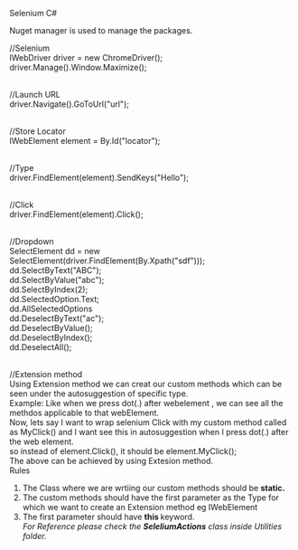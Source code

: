 Selenium C#

Nuget manager is used to manage the packages.



//Selenium <br>
IWebDriver driver = new ChromeDriver();<br>
driver.Manage().Window.Maximize();<br><br>

//Launch URL<br>
driver.Navigate().GoToUrl("url");<br><br>

//Store Locator<br>
IWebElement element = By.Id("locator");<br><br>

//Type<br>
driver.FindElement(element).SendKeys("Hello");<br><br>

//Click<br>
driver.FindElement(element).Click();<br><br>

//Dropdown<br>
SelectElement dd = new SelectElement(driver.FindElement(By.Xpath("sdf")));<br>
dd.SelectByText("ABC");<br>
dd.SelectByValue("abc");<br>
dd.SelectByIndex(2);<br>
dd.SelectedOption.Text;<br>
dd.AllSelectedOptions<br>
dd.DeselectByText("ac");<br>
dd.DeselectByValue();<br>
dd.DeselectByIndex();<br>
dd.DeselectAll();<br>
<br>

//Extension method<br>
Using Extension method we can creat our custom methods which can be seen under the autosuggestion of specific type.<BR>
Example: Like when we press dot(.) after webelement , we can see all the methdos applicable to that webElement.<br>
Now, lets say I want to wrap selenium Click with my custom method called as MyClick() and I want see this in autosuggestion when I press dot(.) after the web element. <br>
so instead of element.Click(), it should be element.MyClick();<br>
The above can be achieved by using Extesion method.<br>
Rules<br>
1. The Class where we are wrtiing our custom methods should be <b>static.</b> <br>
2. The custom methods should have the first parameter as the Type for which we want to create an Extension method eg IWebElement <br>
3. The first parameter should have <b> this </b> keyword.<br>
<i> For Reference please check the <b>SeleliumActions</b> class inside Utilities folder. </i>
<br><br>

